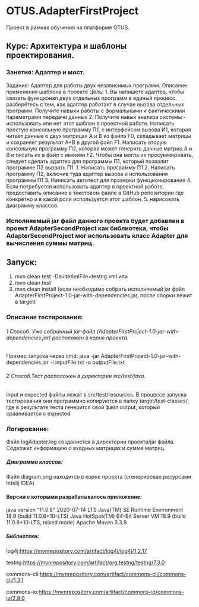 # OTUS.AdapterFirstProject
Проект в рамках обучения на платформе OTUS.

## Курс: Архитектура и шаблоны проектирования.

### Занятия: Адаптер и мост.

Задание: Адаптер для работы двух независимых программ. Описание применения шаблона в проекте
         Цель: 1. Вы напишете адаптер, чтобы связать функционал двух отдельных программ в единый процесс. разберётесь с тем, как адаптер работает в случае вызова отдельных программ. Получите навыки работы с формальными и фактическими параметрами передачи данных
         2. Получите навык анализа системы - использовать или нет этот шаблон в проектной работе.
         Написать простую консольную программу П1, с интерфейсом вызова И1, которая читает данные о двух матрицах А и В из файла F0, складывает матрицы и сохраняет результат А+В в другой файл F1.
         Написать вторую консольную программу П2, которая может генерить данные матриц А и В и писать их в файл с именем F2.
         Чтобы она могла их просуммировать, следует сделать адаптер для программы П1, который позволит программе П2 вызвать П1.
         1. Написать программу П1
         2. Написать программу П2, включив туда адаптер вызова и использования программы П1
         3. Написать автотест для проверки функционирования
         4. Если потребуется использовать адаптер в проектной работе, предоставить описание в текстовом файле в GitHub репозитории где конкретно и в какой роли используется этот шаблон.
         5. нарисовать диаграмму классов.

### Исполняемый jar файл данного проекта будет добавлен в проект AdapterSecondProject как библиотека, чтобы AdapterSecondProject мог использовать класс Adapter для вычисления суммы матриц.

## Запуск:
1. mvn clean test -DsuiteXmlFile=testng.xml 
    или
2. mvn clean test
3. mvn clean install (если необходимо собрать исполняемый jar файл AdapterFirstProject-1.0-jar-with-dependencies.jar, после сборки лежит в target)

### Описание тестирования:
###### 1 Способ. Уже собранный jar-файл (AdapterFirstProject-1.0-jar-with-dependencies.jar) расположен в корне проекта.
Пример запуска через cmd: java -jar AdapterFirstProject-1.0-jar-with-dependencies.jar -i inputFile.txt -o outputFile.txt

###### 2 Способ.Тест расположен в директории src/test/java.
input и expected файлы лежат в src/test/resources.
В процессе запуска тестирования они программно копируются в папку target/test-classes/,
где в результате теста генерится свой файл output, который сравнивается с expected

### Логирование: 
Файл logAdapter.log созданиется в директории проекта/jar файла.
Содержит информацию о входных матрицах и сумме матриц.

##### Диаграмма классов:
Файл diagram.png находится в корне проекта (сгенерирован ресурсами Intelij IDEA)

#### Версии с которыми разрабатывалось приложение:

java version "11.0.8" 2020-07-14 LTS
Java(TM) SE Runtime Environment 18.9 (build 11.0.8+10-LTS)
Java HotSpot(TM) 64-Bit Server VM 18.9 (build 11.0.8+10-LTS, mixed mode)
Apache Maven 3.3.9

##### Библиотеки:

log4j:https://mvnrepository.com/artifact/log4j/log4j/1.2.17

testng:https://mvnrepository.com/artifact/org.testng/testng/7.3.0

commons-cli:https://mvnrepository.com/artifact/commons-cli/commons-cli/1.3.1

commons-io:https://mvnrepository.com/artifact/commons-io/commons-io/2.8.0
